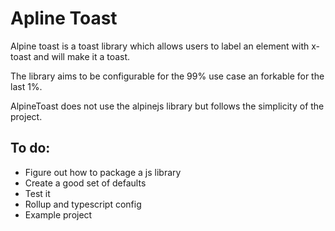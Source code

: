 # Apline Toast

Alpine toast is a toast library which allows users to label an element
with x-toast and will make it a toast.

The library aims to be configurable for the 99% use case an forkable for the
last 1%.

AlpineToast does not use the alpinejs library but follows the simplicity
of the project.

## To do:

* Figure out how to package a js library
* Create a good set of defaults
* Test it
* Rollup and typescript config
* Example project